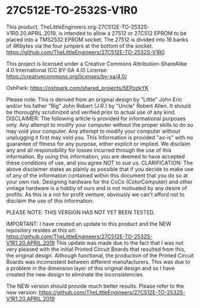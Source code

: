 # 27C512E-TO-2532S-V1R0
This product, TheLittleEngineers.org-27C512E-TO-2532S-V1R0.20.APRIL.2019, is intended to allow a 27512 or 27C512 EPROM to be placed into a TMS2532 EPROM socket. The 27512 is divided into 16 banks of 4Kbytes via the four jumpers at the bottom of the socket. https://github.com/TheLittleEngineers/27C512E-TO-2532S-V1R0

This project is licensed under a Creative Commons Attribution-ShareAlike 4.0 International (CC BY-SA 4.0) License: https://creativecommons.org/licenses/by-sa/4.0/

OshPark: https://oshpark.com/shared_projects/5EPozkYK


Please note: This is derived from an original design by "Little" John Eric and/or his father "Big" John Robert (J.R.) by "Uncle" Robert Allen. It should be thoroughly scrutinized and verified prior to actual use of any kind. DISCLAIMER: The following article is provided for informational purposes only. Any attempt to modify your computer without the proper skills to do so may void your computer. Any attempt to modify your computer without unplugging it first may void you. This Information is provided "as-is" with no guarantee of fitness for any purpose, either explicit or implied. We disclaim any and all responsibility for losses incurred through the use of this information. By using this information, you are deemed to have accepted these conditions of use, and you agree NOT to sue us. CLARIFICATION: The above disclaimer states as plainly as possible that if you decide to make use of any of the information contained within this document that you do so at your own risk. Designing hardware for the CoCo (ColorComputer) and other vintage hardware is a hobby of ours and is not motivated by any desire of profits. As this is a not for profit venture, obviously we can't afford not to disclaim the use of this information.

 PLEASE NOTE: THIS VERSION HAS NOT YET BEEN TESTED. 

IMPORTANT: I have created an update to this product and the NEW repository resides at this url:
https://github.com/TheLittleEngineers/27C512E-TO-2532S-V1R1.20.APRIL.2019
This update was made due to the fact that I was not very pleased with the initial Printed Circuit Boards that resulted from this, the original design. Although functional, the production of the Printed Circuit Boards was inconsistent between different manufacturers. This was due to a problem in the dimension layer of this original design and so I have created the new design to eliminate the inconsistencies.

The NEW version should provide much better results. Please refer to the new version: https://github.com/TheLittleEngineers/27C512E-TO-2532S-V1R1.20.APRIL.2019

